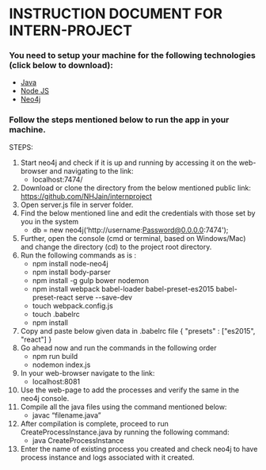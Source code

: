 # INSTRUCTION DOCUMENT FOR INTERN-PROJECT


### You need to setup your machine for the following technologies (click below to download):
- [Java](http://www.oracle.com/technetwork/java/javase/downloads/jre8-downloads-2133155.html)
- [Node JS](https://nodejs.org/en/download/) 
- [Neo4j](https://neo4j.com/download/)
### Follow the steps mentioned below to run the app in your machine.
STEPS: 
  1. Start neo4j and check if it is up and running by accessing it on the web-browser and navigating to the link: 
     - localhost:7474/
  2. Download or clone the directory from the below mentioned public link:
https://github.com/NHJain/internproject
  3. Open server.js file in server folder.
  4. Find the below mentioned line and edit the credentials with those set by you in the system
     - db = new neo4j(‘http://username:Password@0.0.0.0:7474');
  5. Further, open the console (cmd or terminal, based on Windows/Mac) and change the directory (cd) 
     to the project root directory.
  6. Run the following commands as is :
     - npm install node-neo4j
     - npm install body-parser
     - npm install -g gulp bower nodemon
     - npm install webpack babel-loader babel-preset-es2015 babel-preset-react serve --save-dev
     - touch webpack.config.js
     - touch .babelrc
     - npm install
  7. Copy and paste below given data in .babelrc file
        {
            "presets" : ["es2015", "react"]
        }
  8. Go ahead now and  run the commands in the following order
      - npm run build
      - nodemon index.js
  9. In your web-browser navigate to the link:
      - localhost:8081
  10. Use the web-page to add the processes and verify the same in the neo4j  console.
  11. Compile all the java files using the command mentioned below:
	    - javac  “filename.java”
  12. After compilation is complete, proceed to run CreateProcessInstance.java by running the following command:
      - java CreateProcessInstance
  13. Enter the name of existing process you created and check neo4j to have process instance and logs associated with it created. 
